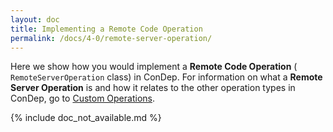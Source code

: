 ```yaml
---
layout: doc
title: Implementing a Remote Code Operation
permalink: /docs/4-0/remote-server-operation/
---
```


Here we show how you would implement a **Remote Code Operation** (
`RemoteServerOperation` class) in ConDep. For information on what a
**Remote Server Operation** is and how it relates to the other operation
types in ConDep, go to
[Custom Operations](../custom-operations/#remote-code-operation).

{% include doc_not_available.md %}
